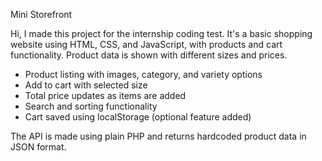  Mini Storefront

Hi, I made this project for the internship coding test.
It's a basic shopping website using HTML, CSS, and JavaScript, with products and cart functionality. Product data is shown with different sizes and prices.

- Product listing with images, category, and variety options
- Add to cart with selected size
- Total price updates as items are added
- Search and sorting functionality
- Cart saved using localStorage (optional feature added)

The API is made using plain PHP and returns hardcoded product data in JSON format.

